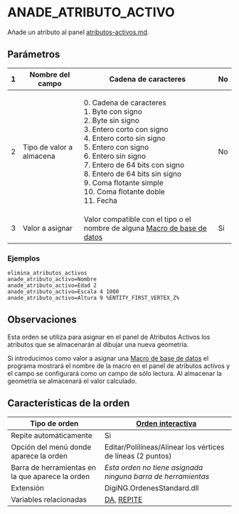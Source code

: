 # ANADE\_ATRIBUTO\_ACTIVO

Añade un atributo al panel [atributos-activos.md](../../../paneles/atributos-activos.md "mention").

## Parámetros



| 1 | Nombre del campo         | Cadena de caracteres                                                                                                                                                                                                                                                                                                    | No |
| - | ------------------------ | ----------------------------------------------------------------------------------------------------------------------------------------------------------------------------------------------------------------------------------------------------------------------------------------------------------------------- | -- |
| 2 | Tipo de valor a almacena | <p>0. Cadena de caracteres<br>1. Byte con signo<br>2. Byte sin signo<br>3. Entero corto con signo<br>4. Entero corto sin signo<br>5. Entero con signo<br>6. Entero sin signo<br>7. Entero de 64 bits con signo<br>8. Entero de 64 bits sin signo<br>9. Coma flotante simple<br>10. Coma flotante doble<br>11. Fecha</p> | No |
| 3 | Valor a asignar          | Valor compatible con el tipo o el nombre de alguna [Macro de base de datos](../../../../editor-de-tablas-de-codigos/pestanas/base-de-datos/macros-de-base-de-datos.md)                                                                                                                                                  | Si |

### Ejemplos

```
elimina_atributos_activos
anade_atributo_activo=Nombre
anade_atributo_activo=Edad 2
anade_atributo_activo=Escala 4 1000
anade_atributo_activo=Altura 9 %ENTITY_FIRST_VERTEX_Z%
```

## Observaciones

Esta orden se utiliza para asignar en el panel de Atributos Activos los atributos que se almacenarán al dibujar una nueva geometría.

Si introducimos como valor a asignar una [Macro de base de datos](../../../../editor-de-tablas-de-codigos/pestanas/base-de-datos/macros-de-base-de-datos.md) el programa mostrará el nombre de la macro en el panel de atributos activos y el campo se configurará como un campo de sólo lectura. Al almacenar la geometría se almacenará el valor calculado.



## Características de la orden

| Tipo de orden                                    | [Orden interactiva](alinear.md)                                                                                                                                                                                                                                                                                          |
| ------------------------------------------------ | ------------------------------------------------------------------------------------------------------------------------------------------------------------------------------------------------------------------------------------------------------------------------------------------------------------------------ |
| Repite automáticamente                           | Si                                                                                                                                                                                                                                                                                                                       |
| Opción del menú donde aparece la orden           | Editar/Polilíneas/Alinear los vértices de líneas (2 puntos)                                                                                                                                                                                                                                                              |
| Barra de herramientas en la que aparece la orden | _Esta orden no tiene asignada ninguna barra de herramientas_                                                                                                                                                                                                                                                             |
| Extensión                                        | DigiNG.OrdenesStandard.dll                                                                                                                                                                                                                                                                                               |
| Variables relacionadas                           | [DA](https://github.com/digi21/docs/tree/7fc627c885c16fb88afc7cc05a6df2a2f4a54563/digi3d-net/referencia/digi3d.net/ventana-de-dibujo/ordenes/a/DA.html), [REPITE](https://github.com/digi21/docs/tree/7fc627c885c16fb88afc7cc05a6df2a2f4a54563/digi3d-net/referencia/digi3d.net/ventana-de-dibujo/ordenes/a/REPITE.html) |
